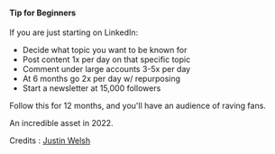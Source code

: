 
#### Tip for Beginners 
If you are just starting on LinkedIn:

- Decide what topic you want to be known for
- Post content 1x per day on that specific topic
- Comment under large accounts 3-5x per day
- At 6 months go 2x per day w/ repurposing
- Start a newsletter at 15,000 followers

Follow this for 12 months, and you'll have an audience of raving fans. <br>

An incredible asset in 2022. <br>

Credits : [Justin Welsh](https://www.linkedin.com/in/justinwelsh/) <br>